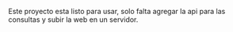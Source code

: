 Este proyecto esta listo para usar, solo falta agregar la api para las consultas y subir la web en un servidor. 
